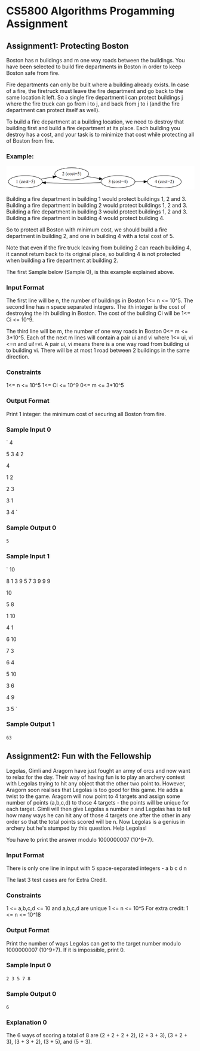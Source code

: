 # CS5800 Algorithms Progamming Assignment

## Assignment1: Protecting Boston

Boston has n buildings and m one way roads between the buildings. You have been selected to build fire departments in Boston in order to keep Boston safe from fire.

Fire departments can only be built where a building already exists. In case of a fire, the firetruck must leave the fire department and go back to the same location it left. So a single fire department i can protect buildings j where the fire truck can go from i to j, and back from j to i (and the fire department can protect itself as well).

To build a fire department at a building location, we need to destroy that building first and build a fire department at its place. Each building you destroy has a cost, and your task is to minimize that cost while protecting all of Boston from fire.

### Example:

![Example](https://github.com/Apocrypse/CS5800_Algorithms/blob/master/pa1_example.png?raw=true)

Building a fire department in building 1 would protect buildings 1, 2 and 3. Building a fire department in building 2 would protect buildings 1, 2 and 3. Building a fire department in building 3 would protect buildings 1, 2 and 3. Building a fire department in building 4 would protect building 4.

So to protect all Boston with minimum cost, we should build a fire department in building 2, and one in building 4 with a total cost of 5.

Note that even if the fire truck leaving from building 2 can reach building 4, it cannot return back to its original place, so building 4 is not protected when building a fire department at building 2.

The first Sample below (Sample 0), is this example explained above.

### Input Format

The first line will be n, the number of buildings in Boston 1<= n <= 10^5. The second line has n space separated integers. The ith integer is the cost of destroying the ith building in Boston. The cost of the building Ci will be 1<= Ci <= 10^9.

The third line will be m, the number of one way roads in Boston 0<= m <= 3*10^5. Each of the next m lines will contain a pair ui and vi where 1<= ui, vi <=n and ui!=vi. A pair ui, vi means there is a one way road from building ui to building vi. There will be at most 1 road between 2 buildings in the same direction.

### Constraints

1<= n <= 10^5 1<= Ci <= 10^9 0<= m <= 3*10^5

### Output Format

Print 1 integer: the minimum cost of securing all Boston from fire.

### Sample Input 0

`
4

5 3 4 2

4

1 2

2 3

3 1

3 4
`

### Sample Output 0

`
5
`

### Sample Input 1

`
10

8 1 3 9 5 7 3 9 9 9

10

5 8

1 10

4 1

6 10

7 3

6 4

5 10

3 6

4 9

3 5
`

### Sample Output 1

`63`

## Assignment2: Fun with the Fellowship

Legolas, Gimli and Aragorn have just fought an army of orcs and now want to relax for the day. Their way of having fun is to play an archery contest with Legolas trying to hit any object that the other two point to. However, Aragorn soon realises that Legolas is too good for this game. He adds a twist to the game. Aragorn will now point to 4 targets and assign some number of points (a,b,c,d) to those 4 targets - the points will be unique for each target. Gimli will then give Legolas a number n and Legolas has to tell how many ways he can hit any of those 4 targets one after the other in any order so that the total points scored will be n. Now Legolas is a genius in archery but he's stumped by this question. Help Legolas!

You have to print the answer modulo 1000000007 (10^9+7).

### Input Format

There is only one line in input with 5 space-separated integers - a b c d n

The last 3 test cases are for Extra Credit.

### Constraints

1 <= a,b,c,d <= 10 and a,b,c,d are unique 1 <= n <= 10^5 For extra credit: 1 <= n <= 10^18

### Output Format

Print the number of ways Legolas can get to the target number modulo 1000000007 (10^9+7). If it is impossible, print 0.

### Sample Input 0

`2 3 5 7 8`

### Sample Output 0

`6`

### Explanation 0

The 6 ways of scoring a total of 8 are (2 + 2 + 2 + 2), (2 + 3 + 3), (3 + 2 + 3), (3 + 3 + 2), (3 + 5), and (5 + 3).
